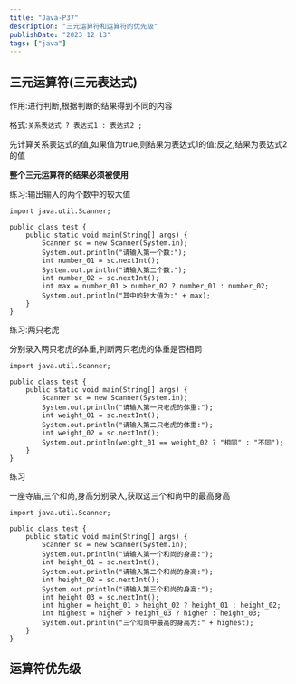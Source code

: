 ```yaml
---
title: "Java-P37"
description: "三元运算符和运算符的优先级"
publishDate: "2023 12 13"
tags: ["java"]
---
```


## 三元运算符(三元表达式)

作用:进行判断,根据判断的结果得到不同的内容

格式:`关系表达式 ? 表达式1 : 表达式2 ;`

先计算关系表达式的值,如果值为true,则结果为表达式1的值;反之,结果为表达式2的值

**整个三元运算符的结果必须被使用**

练习:输出输入的两个数中的较大值

```
import java.util.Scanner;

public class test {
    public static void main(String[] args) {
        Scanner sc = new Scanner(System.in);
        System.out.println("请输入第一个数:");
        int number_01 = sc.nextInt();
        System.out.println("请输入第二个数:");
        int number_02 = sc.nextInt();
        int max = number_01 > number_02 ? number_01 : number_02;
        System.out.println("其中的较大值为:" + max);
    }
}
```

练习:两只老虎

分别录入两只老虎的体重,判断两只老虎的体重是否相同

```
import java.util.Scanner;

public class test {
    public static void main(String[] args) {
        Scanner sc = new Scanner(System.in);
        System.out.println("请输入第一只老虎的体重:");
        int weight_01 = sc.nextInt();
        System.out.println("请输入第二只老虎的体重:");
        int weight_02 = sc.nextInt();
        System.out.println(weight_01 == weight_02 ? "相同" : "不同");
    }
}
```

练习

一座寺庙,三个和尚,身高分别录入,获取这三个和尚中的最高身高

```
import java.util.Scanner;

public class test {
    public static void main(String[] args) {
        Scanner sc = new Scanner(System.in);
        System.out.println("请输入第一个和尚的身高:");
        int height_01 = sc.nextInt();
        System.out.println("请输入第二个和尚的身高:");
        int height_02 = sc.nextInt();
        System.out.println("请输入第三个和尚的身高:");
        int height_03 = sc.nextInt();
        int higher = height_01 > height_02 ? height_01 : height_02;
        int highest = higher > height_03 ? higher : height_03;
        System.out.println("三个和尚中最高的身高为:" + highest);
    }
}
```

## 运算符优先级



